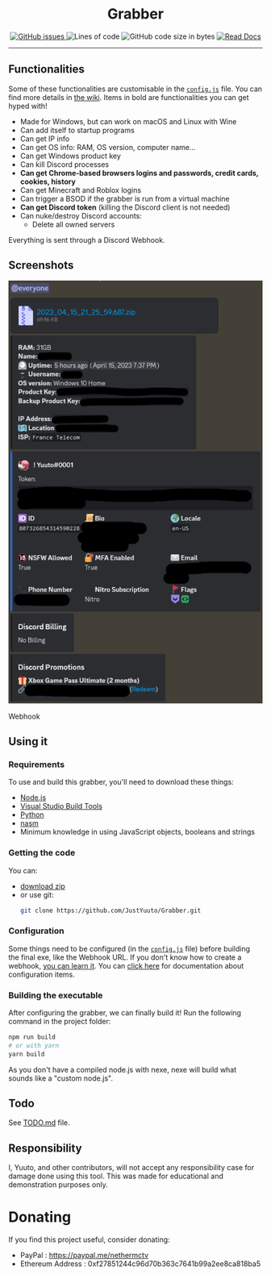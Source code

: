 <div align="center">
    <h1>Grabber</h1>
    <a href="https://github.com/JustYuuto/Grabber/issues">
        <img alt="GitHub issues" src="https://img.shields.io/github/issues/JustYuuto/Grabber?style=for-the-badge">
    </a>
    <img alt="Lines of code" src="https://img.shields.io/tokei/lines/github/JustYuuto/Grabber?style=for-the-badge">
    <img alt="GitHub code size in bytes" src="https://img.shields.io/github/repo-size/JustYuuto/Grabber?style=for-the-badge">
    <a href="https://github.com/JustYuuto/Grabber/wiki">
        <img alt="Read Docs" src="https://img.shields.io/badge/Read-Docs-blue?style=for-the-badge">
    </a>
</div>

--------------------------

## Functionalities

Some of these functionalities are customisable in the [`config.js`](config.js) file. You can find more details in [the wiki](https://github.com/JustYuuto/Grabber/wiki/Functionalities). Items in bold are functionalities you can get hyped with!

* Made for Windows, but can work on macOS and Linux with Wine
* Can add itself to startup programs
* Can get IP info
* Can get OS info: RAM, OS version, computer name...
* Can get Windows product key
* Can kill Discord processes
* **Can get Chrome-based browsers logins and passwords, credit cards, cookies, history** 
* Can get Minecraft and Roblox logins
* Can trigger a BSOD if the grabber is run from a virtual machine
* **Can get Discord token** (killing the Discord client is not needed)
* Can nuke/destroy Discord accounts:
  * Delete all owned servers

Everything is sent through a Discord Webhook.

## Screenshots

![Webhook](screenshots/webhook.png)

Webhook

## Using it

### Requirements

To use and build this grabber, you'll need to download these things:

* [Node.js](https://nodejs.org/en)
* [Visual Studio Build Tools](https://aka.ms/vs/17/release/vs_BuildTools.exe)
* [Python](https://www.python.org/downloads/)
* [nasm](https://www.nasm.us/)
* Minimum knowledge in using JavaScript objects, booleans and strings

### Getting the code

You can:
* [download zip](https://github.com/JustYuuto/Grabber/archive/refs/heads/master.zip)
* or use git:
  ```bash
  git clone https://github.com/JustYuuto/Grabber.git
  ```

### Configuration

Some things need to be configured (in the [`config.js`](config.js) file) before building the final exe, like the Webhook URL. If you don't know how to create a webhook, [you can learn it](https://support.discord.com/hc/en-us/articles/228383668). You can [click here](https://github.com/JustYuuto/Grabber/wiki/Configuration) for documentation about configuration items.

### Building the executable

After configuring the grabber, we can finally build it! Run the following command in the project folder:

```bash
npm run build
# or with yarn
yarn build
```

As you don't have a compiled node.js with nexe, nexe will build what sounds like a "custom node.js". 

## Todo

See [TODO.md](TODO.md) file.

## Responsibility

I, Yuuto, and other contributors, will not accept any responsibility case for damage done using this tool. This was made for educational and demonstration purposes only.

# Donating

If you find this project useful, consider donating:
* PayPal : https://paypal.me/nethermctv
* Ethereum Address : 0xf27851244c96d70b363c7641b99a2ee8ca818ba5
